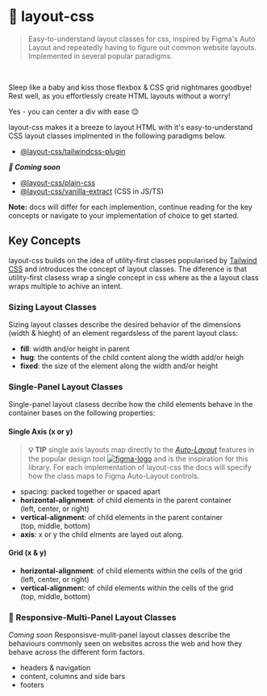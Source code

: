 # 🛌 layout-css

> Easy-to-understand layout classes for css, inspired by Figma's Auto Layout and repeatedly having to figure out common website layouts. Implemented in several popular paradigms.

<br/>

Sleep like a baby and kiss those flexbox & CSS grid nightmares goodbye! Rest well, as you effortlessly create HTML layouts without a worry!

Yes - you can center a div with ease 😌

layout-css makes it a breeze to layout HTML with it's easy-to-understand CSS layout classes implmented in the following paradigms below.

- [@layout-css/tailwindcss-plugin](https://github.com/layout-css/tailwindcss-plugin)

_**🚧 Coming soon**_

- [@layout-css/plain-css](https://github.com/layout-css/plain-css)
- [@layout-css/vanilla-extract](https://github.com/layout-css/vanilla-extract) (CSS in JS/TS)

**Note:** docs will differ for each implemention, continue reading for the key concepts or navigate to your implementation of choice to get started.

## Key Concepts

layout-css builds on the idea of utility-first classes popularised by [Tailwind CSS](https://tailwindcss.com/) and introduces the concept of layout classes. The diference is that utility-first clasess wrap a single concept in css where as the a layout class wraps multiple to achive an intent.

### Sizing Layout Classes

Sizing layout classes describe the desired behavior of the dimensions (width & hieght) of an element regardsless of the parent layout class:

- **fill**: width and/or height in parent
- **hug**: the contents of the child content along the width add/or heigh
- **fixed**: the size of the element along the width and/or height

### Single-Panel Layout Classes

Single-panel layout clasess decribe how the child elements behave in the container bases on the following properties:

#### Single Axis (x or y)

> **💡 TIP** single axis layouts map directly to the [_Auto-Layout_](https://help.figma.com/hc/en-us/articles/5731482952599-Using-auto-layout) features in the popular design tool [![figma-logo](https://github.com/layout-css/.github/assets/1035439/772f3948-9167-477b-97ec-79253a397ec1)](https://figma.com)
> and is the inspiration for this library. For each implementation of layout-css the docs will specify how the class maps to Figma Auto-Layout controls.

- spacing: packed together or spaced apart
- **horizontal-alignment**: of child elements in the parent container<br/>
  (left, center, or right)
- **vertical-alignment**: of child elements in the parent container<br/>
  (top, middle, bottom)
- **axis**: x or y the child elments are layed out along.

#### Grid (x & y)

- **horizontal-alignment**: of child elements within the cells of the grid<br/>
  (left, center, or right)
- **vertical-alignmen**t: of child elements within the cells of the grid<br/>
  (top, middle, bottom)

### 🚧 Responsive-Multi-Panel Layout Classes

_Coming soon_
Responsisve-mulit-panel layout classes describe the behaviours commonly seen on websites across the web and how they behave across the different form factors.

- headers & navigation
- content, columns and side bars
- footers
